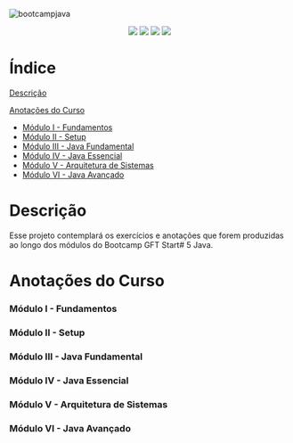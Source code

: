 ![bootcampjava](https://user-images.githubusercontent.com/104780405/167513996-b14fd5c5-afb6-48ac-8ce2-136b11170e7f.png)
<p align="center">
<img src="http://img.shields.io/static/v1?label=STATUS&message=EM%20DESENVOLVIMENTO&color=GREEN&style=for-the-badge"/>
  <img src="https://img.shields.io/badge/manjaro-35BF5C?style=for-the-badge&logo=manjaro&logoColor=white" />
   <img src="https://img.shields.io/badge/Java-ED8B00?style=for-the-badge&logo=java&logoColor=white" /> 
  <img src="https://img.shields.io/badge/Spring-6DB33F?style=for-the-badge&logo=spring&logoColor=white" />
</p>

# Índice
[Descrição](Descrição)

[Anotações do Curso](#Anotações-do-Curso)
* [Módulo I - Fundamentos](#Módulo-I---Fundamentos)
* [Módulo II - Setup](#Módulo-II---Setup)
* [Módulo III - Java Fundamental](#Módulo-III---Java-Fundamental)
* [Módulo IV - Java Essencial](#Módulo-IV---Java-Essencial)
* [Módulo V - Arquitetura de Sistemas](#Módulo-V---Arquitetura-de-Sistemas)
* [Módulo VI - Java Avançado](#Módulo-VI---Java-Avançado)

# Descrição
Esse projeto contemplará os exercícios e anotações que forem produzidas ao longo dos módulos do Bootcamp GFT Start# 5 Java.

# Anotações do Curso
### Módulo I - Fundamentos


### Módulo II - Setup


### Módulo III - Java Fundamental


### Módulo IV - Java Essencial


### Módulo V - Arquitetura de Sistemas


### Módulo VI - Java Avançado

